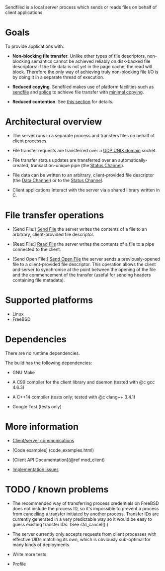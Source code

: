 Sendfiled is a local server process which sends or reads files on behalf of
client applications.

# Goals

To provide applications with:

* **Non-blocking file transfer**. Unlike other types of file descriptors,
   non-blocking semantics cannot be achieved reliably on disk-backed file
   descriptors: if the file data is not yet in the page cache, the read will
   block. Therefore the only way of achieving truly non-blocking file I/O is by
   doing it in a separate thread of execution.

* **Reduced copying**. Sendfiled makes use of platform facilities such as
   [sendfile] and [splice] to achieve file transfer with [minimal
   copying][data_copying].

* **Reduced contention**. See [this section][impl_processes] for details.

# Architectural overview

* The server runs in a separate process and transfers files on behalf of client
  processes.

* File transfer requests are transferred over a [UDP UNIX
  domain](implementation.html) socket.

* File transfer status updates are transferred over an automatically-created,
  transaction-unique pipe (the [Status Channel][status_channel]).

* File data can be written to an arbitrary, client-provided file descriptor (the
  [Data Channel][data_channel]) or to the [Status Channel][status_channel].

* Client applications interact with the server via a shared library written in
  C.

<h1 id="semantics">File transfer operations</h1>

* [Send File:] [Send File] the server writes the contents of a file to an
  arbitrary, client-provided file descriptor.

* [Read File:] [Read File] the server writes the contents of a file to a pipe
  connected to the client.

* [Send Open File:] [Send Open File] the server sends a previously-opened file
  to a client-provided file descriptor. This operation allows the client and
  server to synchronise at the point between the opening of the file and the
  commencement of the transfer (useful for sending headers containing file
  metadata).

# Supported platforms

* Linux
* FreeBSD

# Dependencies

There are no runtime dependencies.

The build has the following dependencies:

* GNU Make

* A C99 compiler for the client library and daemon (tested with @c gcc 4.6.3)

* A C++14 compiler (tests only; tested with @c clang++ 3.4.1)

* Google Test (tests only)

# More information

* [Client/server communications](messages.html)

* [Code examples] (code_examples.html)

* [Client API Documentation](@ref mod_client)

* [Implementation issues](implementation.html)

# TODO / known problems

* The recommended way of transferring process credentials on FreeBSD does not
  include the process ID, so it's impossible to prevent a process from
  cancelling a transfer initiated by another process. Transfer IDs are currently
  generated in a very predictable way so it would be easy to guess existing
  transfer IDs. (See sfd_cancel().)

* The server currently only accepts requests from client processes with
  effective UIDs matching its own, which is obviously sub-optimal for many kinds
  of deployments.

* Write more tests

* Profile

  [status_channel]: messages.html#status_channel
  [data_channel]: messages.html#data_channel
  [data_copying]: implementation.html#data_copying
  [impl_unix_sockets]: implementation.html#unix_sockets
  [impl_udp_vs_tcp]: implementation.html#udp_vs_tcp
  [impl_processes]: implementation.html#processes
  [Read File]: messages.html#read_file
  [Send File]: messages.html#send_file
  [Send Open File]: messages.html#send_open_file
  [splice]: http://linux.die.net/man/2/splice "splice(2)"
  [sendfile]: https://www.freebsd.org/cgi/man.cgi?query=sendfile "sendfile(2)"
